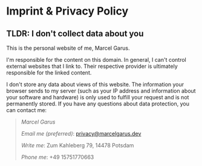 # Imprint & Privacy Policy

## TLDR: I don't collect data about you

This is the personal website of me, Marcel Garus.

I'm responsible for the content on this domain.
In general, I can't control external websites that I link to.
Their respective provider is ultimately responsible for the linked content.

I don't store any data about views of this website.
The information your browser sends to my server (such as your IP address and information about your software and hardware) is only used to fulfill your request and is not permanently stored.
If you have any questions about data protection, you can contact me:

> *Marcel Garus*
> 
> _Email me (preferred)_: privacy@marcelgarus.dev
> 
> _Write me_: Zum Kahleberg 79, 14478 Potsdam
> 
> _Phone me_: +49 15751770663
